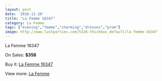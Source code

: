 ```yaml
---
layout: post
date: '2016-11-20'
title: "La Femme 16347"
category: La Femme
tags: ["evening","femme","charming","dresses","prom"]
image: http://www.lustparties.com/5326-thickbox_default/la-femme-16347.jpg
---
```

La Femme 16347

On Sales: **$358**
<a href="https://www.lustparties.com/en/la-femme/1778-la-femme-16347.html"><amp-img layout="responsive" width="600" height="600" src="//www.lustparties.com/5326-thickbox_default/la-femme-16347.jpg" alt="La Femme 16347 0" /></a>
<a href="https://www.lustparties.com/en/la-femme/1778-la-femme-16347.html"><amp-img layout="responsive" width="600" height="600" src="//www.lustparties.com/5327-thickbox_default/la-femme-16347.jpg" alt="La Femme 16347 1" /></a>

Buy it: [La Femme 16347](https://www.lustparties.com/en/la-femme/1778-la-femme-16347.html "La Femme 16347")

View more: [La Femme](https://www.lustparties.com/en/4-la-femme "La Femme")